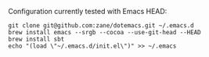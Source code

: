 Configuration currently tested with Emacs HEAD:

    git clone git@github.com:zane/dotemacs.git ~/.emacs.d
    brew install emacs --srgb --cocoa --use-git-head --HEAD
    brew install sbt
    echo "(load \"~/.emacs.d/init.el\")" >> ~/.emacs
